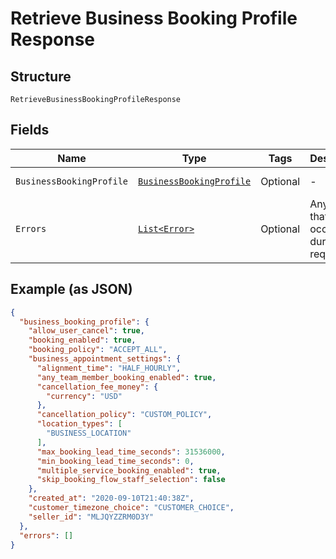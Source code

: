 
# Retrieve Business Booking Profile Response

## Structure

`RetrieveBusinessBookingProfileResponse`

## Fields

| Name | Type | Tags | Description | Getter |
|  --- | --- | --- | --- | --- |
| `BusinessBookingProfile` | [`BusinessBookingProfile`](/doc/models/business-booking-profile.md) | Optional | - | BusinessBookingProfile getBusinessBookingProfile() |
| `Errors` | [`List<Error>`](/doc/models/error.md) | Optional | Any errors that occurred during the request. | List<Error> getErrors() |

## Example (as JSON)

```json
{
  "business_booking_profile": {
    "allow_user_cancel": true,
    "booking_enabled": true,
    "booking_policy": "ACCEPT_ALL",
    "business_appointment_settings": {
      "alignment_time": "HALF_HOURLY",
      "any_team_member_booking_enabled": true,
      "cancellation_fee_money": {
        "currency": "USD"
      },
      "cancellation_policy": "CUSTOM_POLICY",
      "location_types": [
        "BUSINESS_LOCATION"
      ],
      "max_booking_lead_time_seconds": 31536000,
      "min_booking_lead_time_seconds": 0,
      "multiple_service_booking_enabled": true,
      "skip_booking_flow_staff_selection": false
    },
    "created_at": "2020-09-10T21:40:38Z",
    "customer_timezone_choice": "CUSTOMER_CHOICE",
    "seller_id": "MLJQYZZRM0D3Y"
  },
  "errors": []
}
```

